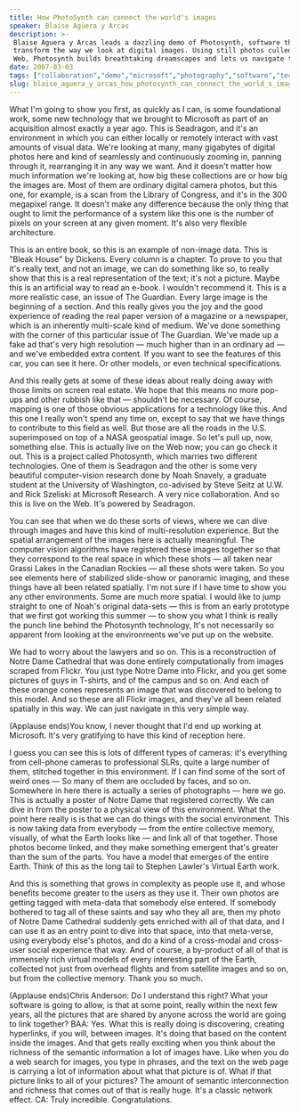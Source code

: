 ```yaml
---
title: How PhotoSynth can connect the world's images
speaker: Blaise Agüera y Arcas
description: >-
 Blaise Aguera y Arcas leads a dazzling demo of Photosynth, software that could
 transform the way we look at digital images. Using still photos culled from the
 Web, Photosynth builds breathtaking dreamscapes and lets us navigate them.
date: 2007-03-03
tags: ["collaboration","demo","microsoft","photography","software","technology","visualizations","virtual-reality"]
slug: blaise_aguera_y_arcas_how_photosynth_can_connect_the_world_s_images
---
```


What I'm going to show you first, as quickly as I can, is some foundational work, some new
technology that we brought to Microsoft as part of an acquisition almost exactly a year
ago. This is Seadragon, and it's an environment in which you can either locally or
remotely interact with vast amounts of visual data. We're looking at many, many gigabytes
of digital photos here and kind of seamlessly and continuously zooming in, panning through
it, rearranging it in any way we want. And it doesn't matter how much information we're
looking at, how big these collections are or how big the images are. Most of them are
ordinary digital camera photos, but this one, for example, is a scan from the Library of
Congress, and it's in the 300 megapixel range. It doesn't make any difference because the
only thing that ought to limit the performance of a system like this one is the number of
pixels on your screen at any given moment. It's also very flexible architecture.

This is an entire book, so this is an example of non-image data. This is "Bleak House" by
Dickens. Every column is a chapter. To prove to you that it's really text, and not an
image, we can do something like so, to really show that this is a real representation of
the text; it's not a picture. Maybe this is an artificial way to read an e-book. I
wouldn't recommend it. This is a more realistic case, an issue of The Guardian. Every large
image is the beginning of a section. And this really gives you the joy and the good
experience of reading the real paper version of a magazine or a newspaper, which is an
inherently multi-scale kind of medium. We've done something with the corner of this
particular issue of The Guardian. We've made up a fake ad that's very high resolution —
much higher than in an ordinary ad — and we've embedded extra content. If you want to see
the features of this car, you can see it here. Or other models, or even technical
specifications.

And this really gets at some of these ideas about really doing away with those limits on
screen real estate. We hope that this means no more pop-ups and other rubbish like that —
shouldn't be necessary. Of course, mapping is one of those obvious applications for a
technology like this. And this one I really won't spend any time on, except to say that we
have things to contribute to this field as well. But those are all the roads in the U.S.
superimposed on top of a NASA geospatial image. So let's pull up, now, something else.
This is actually live on the Web now; you can go check it out. This is a project called
Photosynth, which marries two different technologies. One of them is Seadragon and the
other is some very beautiful computer-vision research done by Noah Snavely, a graduate
student at the University of Washington, co-advised by Steve Seitz at U.W. and Rick
Szeliski at Microsoft Research. A very nice collaboration. And so this is live on the Web.
It's powered by Seadragon.

You can see that when we do these sorts of views, where we can dive through images and
have this kind of multi-resolution experience. But the spatial arrangement of the images
here is actually meaningful. The computer vision algorithms have registered these images
together so that they correspond to the real space in which these shots — all taken near
Grassi Lakes in the Canadian Rockies — all these shots were taken. So you see elements
here of stabilized slide-show or panoramic imaging, and these things have all been related
spatially. I'm not sure if I have time to show you any other environments. Some are much
more spatial. I would like to jump straight to one of Noah's original data-sets — this is
from an early prototype that we first got working this summer — to show you what I think
is really the punch line behind the Photosynth technology, It's not necessarily so
apparent from looking at the environments we've put up on the website.

We had to worry about the lawyers and so on. This is a reconstruction of Notre Dame
Cathedral that was done entirely computationally from images scraped from Flickr. You just
type Notre Dame into Flickr, and you get some pictures of guys in T-shirts, and of the
campus and so on. And each of these orange cones represents an image that was discovered
to belong to this model. And so these are all Flickr images, and they've all been related
spatially in this way. We can just navigate in this very simple way.

(Applause ends)You know, I never thought that I'd end up working at Microsoft. It's very
gratifying to have this kind of reception here.

I guess you can see this is lots of different types of cameras: it's everything from
cell-phone cameras to professional SLRs, quite a large number of them, stitched together
in this environment. If I can find some of the sort of weird ones — So many of them are
occluded by faces, and so on. Somewhere in here there is actually a series of photographs
— here we go. This is actually a poster of Notre Dame that registered correctly. We can
dive in from the poster to a physical view of this environment. What the point here really
is is that we can do things with the social environment. This is now taking data from
everybody — from the entire collective memory, visually, of what the Earth looks like —
and link all of that together. Those photos become linked, and they make something
emergent that's greater than the sum of the parts. You have a model that emerges of the
entire Earth. Think of this as the long tail to Stephen Lawler's Virtual Earth
work.

And this is something that grows in complexity as people use it, and whose benefits become
greater to the users as they use it. Their own photos are getting tagged with meta-data
that somebody else entered. If somebody bothered to tag all of these saints and say who
they all are, then my photo of Notre Dame Cathedral suddenly gets enriched with all of
that data, and I can use it as an entry point to dive into that space, into that
meta-verse, using everybody else's photos, and do a kind of a cross-modal and cross-user
social experience that way. And of course, a by-product of all of that is immensely rich
virtual models of every interesting part of the Earth, collected not just from overhead
flights and from satellite images and so on, but from the collective memory. Thank you so
much.

(Applause ends)Chris Anderson: Do I understand this right? What your software is going to
allow, is that at some point, really within the next few years, all the pictures that are
shared by anyone across the world are going to link together? BAA: Yes. What this is really
doing is discovering, creating hyperlinks, if you will, between images. It's doing that
based on the content inside the images. And that gets really exciting when you think about
the richness of the semantic information a lot of images have. Like when you do a web
search for images, you type in phrases, and the text on the web page is carrying a lot of
information about what that picture is of. What if that picture links to all of your
pictures? The amount of semantic interconnection and richness that comes out of that is
really huge. It's a classic network effect. CA: Truly incredible. Congratulations.

<!--
ad_duration=3.33
event="TED2007"
external_start_time=0
has_talk_citation=0
intro_duration=11.82
is_subtitle_required="False"
is_talk_featured="True"
language="en"
language_swap="False"
native_language="en"
number_of_related_talks=6
number_of_speakers=1
number_of_subtitled_videos=34
number_of_tags=8
number_of_talk_download_languages=35
number_of_talk_more_resources=2
number_of_talk_recommendations=0
number_of_talks_take_actions=0
post_ad_duration=0.83
published_timestamp="2007-05-27 00:37:00"
recording_date="2007-03-03"
speaker_description="Software architect"
speaker_id=117
speaker_is_published=1
speaker_name="Blaise Agüera y Arcas"
talk_id=129
talk_name="How PhotoSynth can connect the world's images"
talks_tags=["collaboration","demo","microsoft","photography","software","technology","visualizations","virtual-reality"]
talks_take_action=[]
url_photo_speaker="https://pe.tedcdn.com/images/ted/f7e78d22acfe4f2df8252c78e1baaf6dc578058a_254x191.jpg"
url_photo_talk="https://pe.tedcdn.com/images/ted/5824aa5b8d490ed3863ee1f8c26731a6ebbfcefe_1600x1200.jpg"
url_webpage="https://www.ted.com/talks/blaise_aguera_y_arcas_how_photosynth_can_connect_the_world_s_images"
video_type_name="TED Stage Talk"
-->